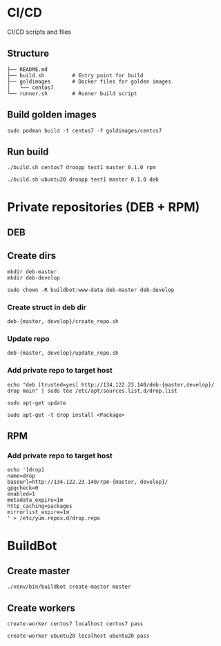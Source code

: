 # CI/CD

CI/CD scripts and files

## Structure

	├── README.md
	├── build.sh         # Entry point for build
	├── goldimages       # Docker files for golden images
	│   └── centos7 
	└── runner.sh        # Runner build script

## Build golden images

	sudo podman build -t centos7 -f goldimages/centos7

## Run build

	./build.sh centos7 droopp test1 master 0.1.0 rpm

	./build.sh ubuntu20 droopp test1 master 0.1.0 deb

# Private repositories (DEB + RPM)

## DEB

## Create dirs

	mkdir deb-master 
	mkdir deb-develop

	sudo chown -R buildbot:www-data deb-master deb-develop

### Create struct in deb dir

	deb-{master, develop}/create_repo.sh

###  Update repo

	deb-{master, develop}/update_repo.sh

###  Add private repo to target host

	echo "deb [trusted=yes] http://134.122.23.140/deb-{master,develop}/ drop main" | sudo tee /etc/apt/sources.list.d/drop.list

	sudo apt-get update

	sudo apt-get -t drop install <Package>


## RPM

###  Add private repo to target host

	echo '[drop]
	name=drop
	baseurl=http://134.122.23.140/rpm-{master, develop}/
	gpgcheck=0
	enabled=1
	metadata_expire=1m
	http_caching=packages
	mirrorlist_expire=1m
	' > /etc/yum.repos.d/drop.repo


# BuildBot 

## Create master 

	./venv/bin/buildbot create-master master

## Create workers 

	create-worker centos7 localhost centos7 pass

	create-worker ubuntu20 localhost ubuntu20 pass

